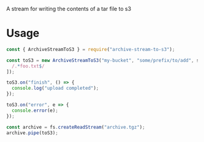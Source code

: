 A stream for writing the contents of a tar file to s3

# Usage

```javascript
const { ArchiveStreamToS3 } = require("archive-stream-to-s3");

const toS3 = new ArchiveStreamToS3("my-bucket", "some/prefix/to/add", s3, [
  /.*foo.txt$/
]);

toS3.on("finish", () => {
  console.log("upload completed");
});

toS3.on("error", e => {
  console.error(e);
});

const archive = fs.createReadStream("archive.tgz");
archive.pipe(toS3);
```
